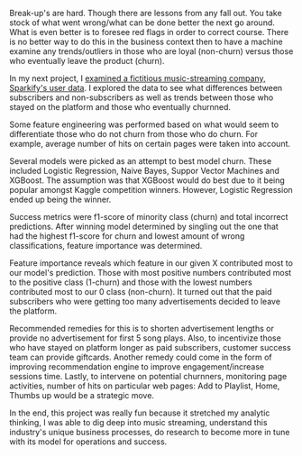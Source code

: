 Break-up's are hard. Though there are lessons from any fall out. You take stock of what went wrong/what can be done better the next go around.
What is even better is to foresee red flags in order to correct course. There is no better way to do this in the business
context then to have a machine examine any trends/outliers in those who are loyal (non-churn) versus those who eventually
leave the product (churn).

In my next project, I [examined a fictitious music-streaming company, Sparkify's user data](https://www.kaggle.com/mindyng/churn-prediction/). I explored the data to see what
differences between subscribers and non-subscribers as well as trends between those who stayed on the platform and those
who eventually churnned.

Some feature engineering was performed based on what would seem to differentiate those who do not churn from those who do churn.
For example, average number of hits on certain pages were taken into account. 

Several models were picked as an attempt to best model churn. These included Logistic Regression, Naive Bayes, Suppor Vector 
Machines and XGBoost. The assumption was that XGBoost would do best due to it being popular amongst Kaggle competition winners. 
However, Logistic Regression ended up being the winner. 

Success metrics were f1-score of minority class (churn) and total incorrect predictions. After winning model determined by singling
out the one that had the highest f1-score for churn and lowest amount of wrong classifications, feature importance was determined.

Feature importance reveals which feature in our given X contributed most to our model's prediction. Those with most positive numbers
contributed most to the positive class (1-churn) and those with the lowest numbers contributed most to our 0 class (non-churn). It 
turned out that the paid subscribers who were getting too many advertisements decided to leave the platform. 

Recommended remedies for this is to shorten advertisement lengths or provide no advertisement for first 5 song plays. Also, to 
incentivize those who have stayed on platform longer as paid subscribers, customer success team can provide giftcards. Another
remedy could come in the form of improving recommendation engine to improve engagement/increase sessions time. Lastly, to intervene
on potential churnners, monitoring page activities, number of hits on particular web pages: Add to Playlist, Home, Thumbs up would 
be a strategic move.

In the end, this project was really fun because it stretched my analytic thinking, I was able to dig deep into music streaming, 
understand this industry's unique business processes, do research to become more in tune with its model for operations and success.
